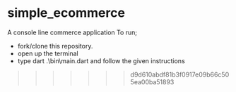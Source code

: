 # simple_ecommerce
A console line commerce application
To run; 
- fork/clone this repository.
- open up the terminal
- type dart .\bin\main.dart and follow the given instructions
>>>>>>> d9d610abdf81b3f0917e09b66c505ea00ba51893
